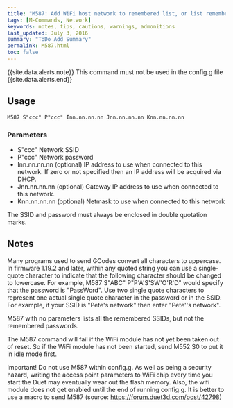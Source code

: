```yaml
---
title: "M587: Add WiFi host network to remembered list, or list remembered networks" 
tags: [M-Commands, Network]
keywords: notes, tips, cautions, warnings, admonitions
last_updated: July 3, 2016
summary: "ToDo Add Summary"
permalink: M587.html
toc: false
---
```



{{site.data.alerts.note}}
This command must not be used in the config.g file
{{site.data.alerts.end}}



## Usage ##
```
M587 S"ccc" P"ccc" Inn.nn.nn.nn Jnn.nn.nn.nn Knn.nn.nn.nn
```

### Parameters ###

+ S"ccc" Network SSID
+ P"ccc" Network password
+ Inn.nn.nn.nn (optional) IP address to use when connected to this network. If zero or not specified then an IP address will be acquired via DHCP.
+ Jnn.nn.nn.nn (optional) Gateway IP address to use when connected to this network.
+ Knn.nn.nn.nn (optional) Netmask to use when connected to this network

The SSID and password must always be enclosed in double quotation marks.

## Notes ##

Many programs used to send GCodes convert all characters to uppercase. In firmware 1.19.2 and later, within any quoted string you can use a single-quote character to indicate that the following character should be changed to lowercase. For example, M587 S"ABC" P"P'A'S'SW'O'R'D" would specify that the password is "PassWord". Use two single quote characters to represent one actual single quote character in the password or in the SSID. For example, if your SSID is "Pete's network" then enter "Pete''s network".

M587 with no parameters lists all the remembered SSIDs, but not the remembered passwords.

The M587 command will fail if the WiFi module has not yet been taken out of reset. So if the WiFi module has not been started, send M552 S0 to put it in idle mode first.

Important! Do not use M587 within config.g. As well as being a security hazard, writing the access point parameters to WiFi chip every time you start the Duet may eventually wear out the flash memory. Also, the wifi module does not get enabled until the end of running config.g. It is better to use a macro to send M587 (source: https://forum.duet3d.com/post/42798)

